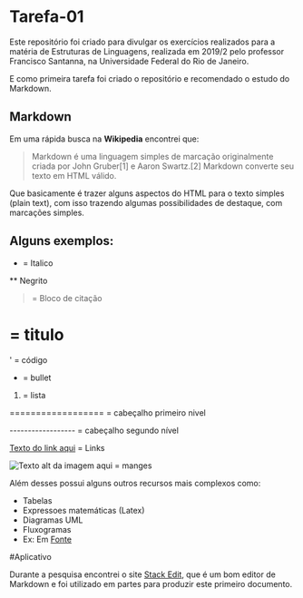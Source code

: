# Tarefa-01

Este repositório foi criado para divulgar os exercícios realizados para a matéria de Estruturas de Linguagens, realizada em 2019/2 pelo professor Francisco Santanna, na Universidade Federal do Rio de Janeiro. 

E como primeira tarefa foi criado o repositório e recomendado o estudo do Markdown.

## Markdown

Em uma rápida busca na **Wikipedia** encontrei que: 

>Markdown é uma linguagem simples de marcação originalmente criada por John Gruber[1] e Aaron Swartz.[2] Markdown converte seu texto em HTML válido.

Que basicamente é trazer alguns aspectos do HTML para o texto simples (plain text), com isso trazendo algumas possibilidades de destaque, com marcações simples.

## Alguns exemplos:

* = Italico

** Negrito 

> = Bloco de citação

# = titulo

' = código

* = bullet

1. = lista

================== = cabeçalho primeiro nivel

------------------ = cabeçalho segundo nível

[Texto do link aqui](endereço.do.link.aqui "título do link aqui") = Links

![Texto alt da imagem aqui]([[URL]].da.imagem.aqui "Título da Imagem aqui") = manges


Além desses possui alguns outros recursos mais complexos como:

* Tabelas
* Expressoes matemáticas (Latex)
* Diagramas UML
* Fluxogramas
* Ex: Em [Fonte](https://stackedit.io/app#)

#Aplicativo

Durante a pesquisa encontrei o site [Stack Edit](https://stackedit.io/app#), que é um bom editor de Markdown e foi utilizado em partes para produzir este primeiro documento. 
